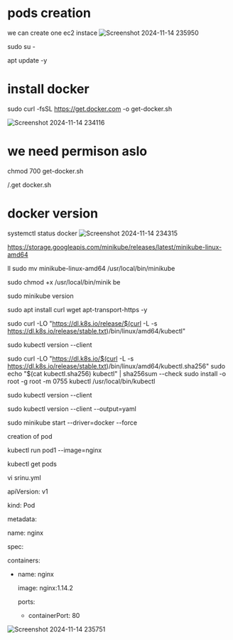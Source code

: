 # pods creation
we can create one ec2 instace
![Screenshot 2024-11-14 235950](https://github.com/user-attachments/assets/13d7f942-0348-4f16-9fff-d6a34c4be1f1)

sudo su -

apt update -y

# install docker

sudo curl -fsSL https://get.docker.com -o get-docker.sh 

![Screenshot 2024-11-14 234116](https://github.com/user-attachments/assets/da2813c0-7b56-4580-9e73-e08e0ca3a0ce)

# we need permison aslo
chmod 700 get-docker.sh

/.get docker.sh
# docker version

systemctl status docker
![Screenshot 2024-11-14 234315](https://github.com/user-attachments/assets/bf7807c0-b94f-4e11-83b7-a1e3610aa50e)

https://storage.googleapis.com/minikube/releases/latest/minikube-linux-amd64 

ll
sudo mv minikube-linux-amd64 /usr/local/bin/minikube

sudo chmod +x /usr/local/bin/minik be

sudo minikube version

sudo apt install curl wget apt-transport-https -y

sudo curl -LO "https://dl.k8s.io/release/$(curl -L -s https://dl.k8s.io/release/stable.txt)/bin/linux/amd64/kubectl"

sudo kubectl version --client

sudo curl -LO "https://dl.k8s.io/$(curl -L -s https://dl.k8s.io/release/stable.txt)/bin/linux/amd64/kubectl.sha256"
sudo echo "$(cat kubectl.sha256) kubectl" | sha256sum --check
sudo install -o root -g root -m 0755 kubectl /usr/local/bin/kubectl

sudo kubectl version --client

sudo kubectl version --client --output=yaml

sudo minikube start --driver=docker --force

creation of pod

kubectl run pod1 --image=nginx

kubectl get pods

vi srinu.yml

apiVersion: v1

kind: Pod

metadata:

  name: nginx
  
spec:

containers:

  - name: nginx

    image: nginx:1.14.2
    
    ports:
    
    - containerPort: 80

![Screenshot 2024-11-14 235751](https://github.com/user-attachments/assets/b59aa89c-1a1e-42d5-a0c9-36f699fa2780)





